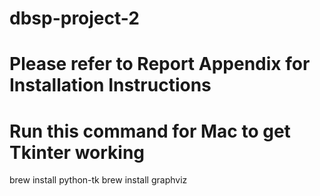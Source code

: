 # dbsp-project-2

# Please refer to Report Appendix for Installation Instructions

# Run this command for Mac to get Tkinter working
brew install python-tk
brew install graphviz
